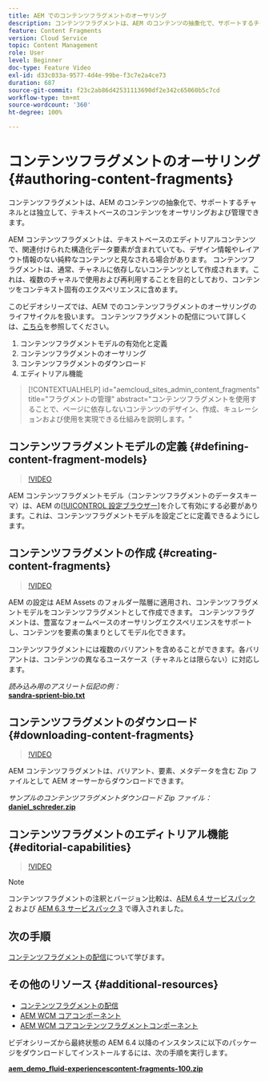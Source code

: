 ```yaml
---
title: AEM でのコンテンツフラグメントのオーサリング
description: コンテンツフラグメントは、AEM のコンテンツの抽象化で、サポートするチャネルとは独立して、テキストベースのコンテンツをオーサリングおよび管理できます。
feature: Content Fragments
version: Cloud Service
topic: Content Management
role: User
level: Beginner
doc-type: Feature Video
exl-id: d33c033a-9577-4d4e-99be-f3c7e2a4ce73
duration: 687
source-git-commit: f23c2ab86d42531113690df2e342c65060b5c7cd
workflow-type: tm+mt
source-wordcount: '360'
ht-degree: 100%

---
```


# コンテンツフラグメントのオーサリング {#authoring-content-fragments}

コンテンツフラグメントは、AEM のコンテンツの抽象化で、サポートするチャネルとは独立して、テキストベースのコンテンツをオーサリングおよび管理できます。

AEM コンテンツフラグメントは、テキストベースのエディトリアルコンテンツで、関連付けられた構造化データ要素が含まれていても、デザイン情報やレイアウト情報のない純粋なコンテンツと見なされる場合があります。 コンテンツフラグメントは、通常、チャネルに依存しないコンテンツとして作成されます。これは、複数のチャネルで使用および再利用することを目的としており、コンテンツをコンテキスト固有のエクスペリエンスに含めます。

このビデオシリーズでは、AEM でのコンテンツフラグメントのオーサリングのライフサイクルを扱います。 コンテンツフラグメントの配信について詳しくは、[こちら](content-fragments-delivery-feature-video-use.md)を参照してください。

1. コンテンツフラグメントモデルの有効化と定義
2. コンテンツフラグメントのオーサリング
3. コンテンツフラグメントのダウンロード
4. エディトリアル機能

>[!CONTEXTUALHELP]
>id="aemcloud_sites_admin_content_fragments"
>title="フラグメントの管理"
>abstract="コンテンツフラグメントを使用することで、ページに依存しないコンテンツのデザイン、作成、キュレーションおよび使用を実現できる仕組みを説明します。"

## コンテンツフラグメントモデルの定義 {#defining-content-fragment-models}

>[!VIDEO](https://video.tv.adobe.com/v/22452?quality=12&learn=on)

AEM コンテンツフラグメントモデル（コンテンツフラグメントのデータスキーマ）は、AEM の[[!UICONTROL 設定ブラウザー]](https://experienceleague.adobe.com/docs/experience-manager-cloud-service/implementing/developing/configurations.html?lang=ja)を介して有効にする必要があります。これは、コンテンツフラグメントモデルを設定ごとに定義できるようにします。

## コンテンツフラグメントの作成 {#creating-content-fragments}

>[!VIDEO](https://video.tv.adobe.com/v/22451?quality=12&learn=on)

AEM の設定は AEM Assets のフォルダー階層に適用され、コンテンツフラグメントモデルをコンテンツフラグメントとして作成できます。 コンテンツフラグメントは、豊富なフォームベースのオーサリングエクスペリエンスをサポートし、コンテンツを要素の集まりとしてモデル化できます。

コンテンツフラグメントには複数のバリアントを含めることができます。各バリアントは、コンテンツの異なるユースケース（チャネルとは限らない）に対応します。

*読み込み用のアスリート伝記の例：*\
**[sandra-sprient-bio.txt](assets/sandra-sprient-bio.txt)**

## コンテンツフラグメントのダウンロード {#downloading-content-fragments}

>[!VIDEO](https://video.tv.adobe.com/v/22450?quality=12&learn=on)

AEM コンテンツフラグメントは、バリアント、要素、メタデータを含む Zip ファイルとして AEM オーサーからダウンロードできます。

*サンプルのコンテンツフラグメントダウンロード Zip ファイル：*\
**[daniel_schreder.zip](assets/daniel_schreder.zip)**

## コンテンツフラグメントのエディトリアル機能 {#editorial-capabilities}

>[!VIDEO](https://video.tv.adobe.com/v/25891?quality=12&learn=on)

>[!NOTE]
>
> コンテンツフラグメントの注釈とバージョン比較は、[AEM 6.4 サービスパック 2](https://helpx.adobe.com/jp/experience-manager/aem-releases-updates.html) および [AEM 6.3 サービスパック 3](https://helpx.adobe.com/jp/experience-manager/6-3/release-notes/sp3-release-notes.html) で導入されました。

## 次の手順

[コンテンツフラグメントの配信](content-fragments-delivery-feature-video-use.md)について学びます。

## その他のリソース {#additional-resources}

* [コンテンツフラグメントの配信](content-fragments-delivery-feature-video-use.md)
* [AEM WCM コアコンポーネント](https://experienceleague.adobe.com/docs/experience-manager-core-components/using/introduction.html?lang=ja)
* [AEM WCM コアコンテンツフラグメントコンポーネント](https://experienceleague.adobe.com/docs/experience-manager-core-components/using/components/content-fragment-component.html?lang=ja)

ビデオシリーズから最終状態の AEM 6.4 以降のインスタンスに以下のパッケージをダウンロードしてインストールするには、次の手順を実行します。

**[aem_demo_fluid-experiencescontent-fragments-100.zip](assets/aem_demo_fluid-experiencescontent-fragments-100.zip)**
